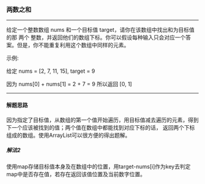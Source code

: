 ### 两数之和
- - -
给定一个整数数组 nums 和一个目标值 target，请你在该数组中找出和为目标值的那 两个 整数，并返回他们的数组下标。你可以假设每种输入只会对应一个答案。但是，你不能重复利用这个数组中同样的元素。

示例:

给定 nums = [2, 7, 11, 15], target = 9

因为 nums[0] + nums[1] = 2 + 7 = 9
所以返回 [0, 1]

- - -
#### 解题思路
因为指定了目标值，从数组的第一个值开始遍历，用目标值减去遍历的元素，得到下一个应该被找到的值；两个值在数组中都能找到对应下标的话，
返回两个下标组成的数组。使用ArrayList可以很方便的得出题解。
  
##### 解法2
使用map存储目标值本身及在数组中的位置，用target-nums[i]作为key去判定map中是否存在值，若存在返回该值位置及当前数字位置。